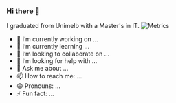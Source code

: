 ### Hi there 👋


I graduated from Unimelb with a Master's in IT.
![Metrics](https://metrics.lecoq.io/sun0225SUN?template=classic&config.timezone=Asia%2FShanghai)

- 🔭 I’m currently working on ...
- 🌱 I’m currently learning ...
- 👯 I’m looking to collaborate on ...
- 🤔 I’m looking for help with ...
- 💬 Ask me about ...
- 📫 How to reach me: ...
- 😄 Pronouns: ...
- ⚡ Fun fact: ...

